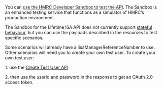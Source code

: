 You can [use the HMRC Developer Sandbox to test the API](https://test-developer.service.hmrc.gov.uk/api-documentation/docs/sandbox/introduction).
The Sandbox is an enhanced testing service that functions as a simulator of HMRC’s production environment.

The Sandbox for the Lifetime ISA API does not currently support [stateful behaviour](https://test-developer.service.hmrc.gov.uk/api-documentation/docs/sandbox/stateful-behaviour),
but you can use the payloads described in the resources to test specific scenarios.

Some scenarios will already have a lisaManagerReferenceNumber to use.
Other scenarios will need you to create your own test user. To create your own test user:

1\. use the [Create Test User API](https://test-developer.service.hmrc.gov.uk/api-documentation/docs/api/service/api-platform-test-user/1.0#_create-a-test-user-which-is-an-organisation_post_accordion)

2\. then use the userId and password in the response to get an OAuth 2.0 access token.